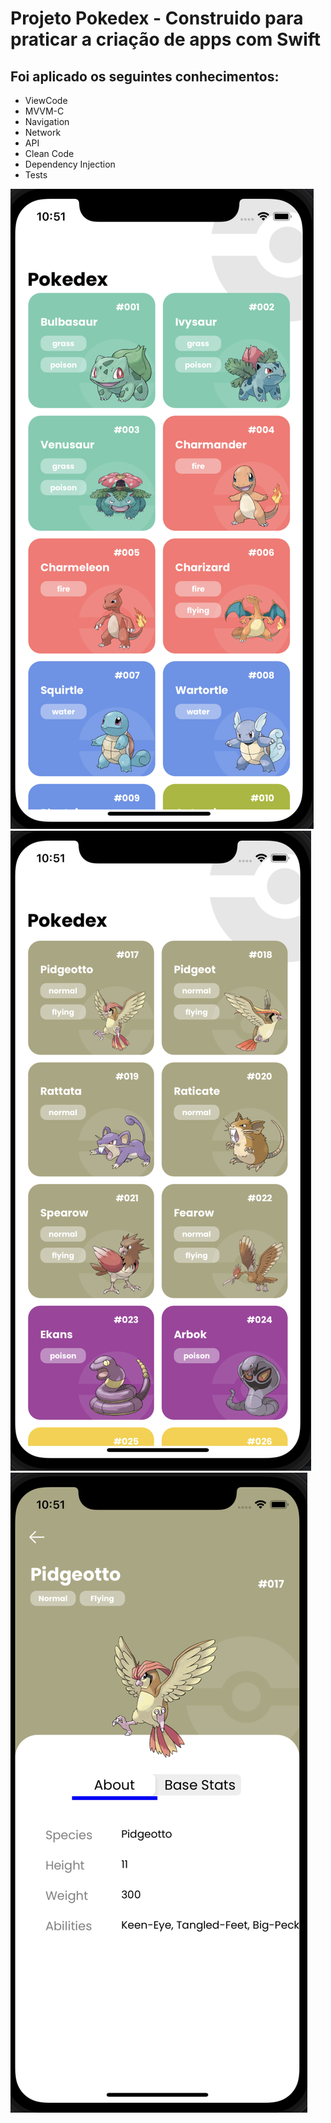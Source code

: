 # Projeto Pokedex - Construido para praticar a criação de apps com Swift 

## Foi aplicado os seguintes conhecimentos: 
- ViewCode
- MVVM-C
- Navigation
- Network
- API
- Clean Code
- Dependency Injection
- Tests

![Image Portraint](https://github.com/LeonardoGraselAlmeida/pokedex/blob/main/SS/1.png?raw=true)
![Image Portraint](https://github.com/LeonardoGraselAlmeida/pokedex/blob/main/SS/2.png?raw=true)
![Image Portraint](https://github.com/LeonardoGraselAlmeida/pokedex/blob/main/SS/3.png?raw=true)